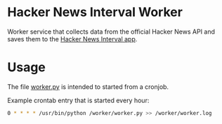 # Hacker News Interval Worker
Worker service that collects data from the official Hacker News API and saves them to the [Hacker News Interval app](https://github.com/kperusko/hacker-news-interval).

# Usage

The file [worker.py](../master/worker.py) is intended to started from a cronjob. 

Example crontab entry that is started every hour:
```bash
0 * * * * /usr/bin/python /worker/worker.py >> /worker/worker.log
```
